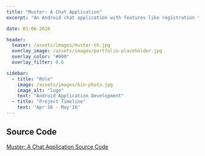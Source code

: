 ```yaml
---
title: "Muster: A Chat Application"
excerpt: "An Android chat application with features like registration through 2-step verification, friends and contacts list, group chat, broadcast and one to one chat."

date: 01-06-2016

header:
  teaser: /assets/images/muster-th.jpg
  overlay_image: /assets/images/portfolio-placeholder.jpg
  overlay_color: "#000"
  overlay_filter: 0.6

sidebar:
  - title: "Role"
    image: /assets/images/bio-photo.jpg
    image_alt: "logo"
    text: "Android Application Development"
  - title: "Project Timeline"
    text: "Apr'16 - May'16"
---
```


## Source Code
[Muster: A Chat Application Source Code](https://github.com/deepak15013/PcsmaAssignment4 "Source Code Github")